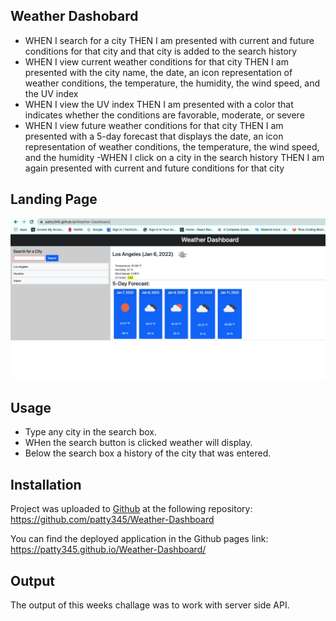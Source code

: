## Weather Dashobard

- WHEN I search for a city
THEN I am presented with current and future conditions for that city and that city is added to the search history
- WHEN I view current weather conditions for that city
THEN I am presented with the city name, the date, an icon representation of weather conditions, the temperature, the humidity, the wind speed, and the UV index
- WHEN I view the UV index
THEN I am presented with a color that indicates whether the conditions are favorable, moderate, or severe
- WHEN I view future weather conditions for that city
THEN I am presented with a 5-day forecast that displays the date, an icon representation of weather conditions, the temperature, the wind speed, and the humidity
-WHEN I click on a city in the search history
THEN I am again presented with current and future conditions for that city

## Landing Page

![Landing Page](./assets/images/WeatherDashboard.png)

## Usage

- Type any city in the search box.
- WHen the search button is clicked weather will display.
- Below the search box a history of the city that was entered.

## Installation

Project was uploaded to [Github](https://github.com/) at the following repository: https://github.com/patty345/Weather-Dashboard

You can find the deployed application in the Github pages link: https://patty345.github.io/Weather-Dashboard/

## Output

The output of this weeks challage was to work with server side API.
